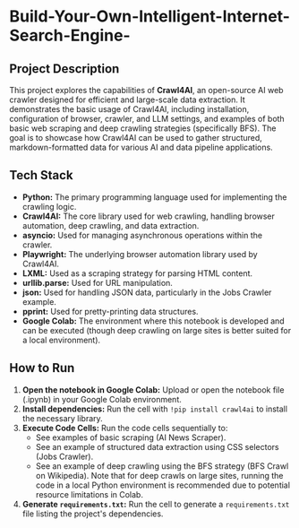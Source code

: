 # Build-Your-Own-Intelligent-Internet-Search-Engine-

## Project Description

This project explores the capabilities of **Crawl4AI**, an open-source AI web crawler designed for efficient and large-scale data extraction. It demonstrates the basic usage of Crawl4AI, including installation, configuration of browser, crawler, and LLM settings, and examples of both basic web scraping and deep crawling strategies (specifically BFS). The goal is to showcase how Crawl4AI can be used to gather structured, markdown-formatted data for various AI and data pipeline applications.

## Tech Stack

*   **Python:** The primary programming language used for implementing the crawling logic.
*   **Crawl4AI:** The core library used for web crawling, handling browser automation, deep crawling, and data extraction.
*   **asyncio:** Used for managing asynchronous operations within the crawler.
*   **Playwright:** The underlying browser automation library used by Crawl4AI.
*   **LXML:** Used as a scraping strategy for parsing HTML content.
*   **urllib.parse:** Used for URL manipulation.
*   **json:** Used for handling JSON data, particularly in the Jobs Crawler example.
*   **pprint:** Used for pretty-printing data structures.
*   **Google Colab:** The environment where this notebook is developed and can be executed (though deep crawling on large sites is better suited for a local environment).

## How to Run

1.  **Open the notebook in Google Colab:** Upload or open the notebook file (.ipynb) in your Google Colab environment.
2.  **Install dependencies:** Run the cell with `!pip install crawl4ai` to install the necessary library.
3.  **Execute Code Cells:** Run the code cells sequentially to:
    *   See examples of basic scraping (AI News Scraper).
    *   See an example of structured data extraction using CSS selectors (Jobs Crawler).
    *   See an example of deep crawling using the BFS strategy (BFS Crawl on Wikipedia). Note that for deep crawls on large sites, running the code in a local Python environment is recommended due to potential resource limitations in Colab.
4.  **Generate `requirements.txt`:** Run the cell to generate a `requirements.txt` file listing the project's dependencies.
